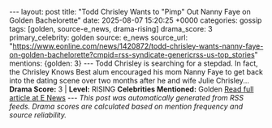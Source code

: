 --- layout: post title: "Todd Chrisley Wants to \"Pimp\" Out Nanny Faye on Golden Bachelorette" date: 2025-08-07 15:20:25 +0000 categories: gossip tags: [golden, source-e_news, drama-rising] drama_score: 3 primary_celebrity: golden source: e_news source_url: "https://www.eonline.com/news/1420872/todd-chrisley-wants-nanny-faye-on-golden-bachelorette?cmpid=rss-syndicate-genericrss-us-top_stories" mentions: {golden: 3} --- Todd Chrisley is searching for a stepdad. In fact, the Chrisley Knows Best alum encouraged his mom Nanny Faye to get back into the dating scene over two months after he and wife Julie Chrisley... **Drama Score:** 3 | **Level:** RISING **Celebrities Mentioned:** Golden [Read full article at E News](https://www.eonline.com/news/1420872/todd-chrisley-wants-nanny-faye-on-golden-bachelorette?cmpid=rss-syndicate-genericrss-us-top_stories) --- *This post was automatically generated from RSS feeds. Drama scores are calculated based on mention frequency and source reliability.*